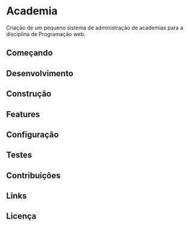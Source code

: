 # Academia
Criação de um pequeno sistema de administração de academias para a disciplina de Programação web.
## Começando


## Desenvolvimento


## Construção


## Features


## Configuração


## Testes


## Contribuições


## Links


## Licença

